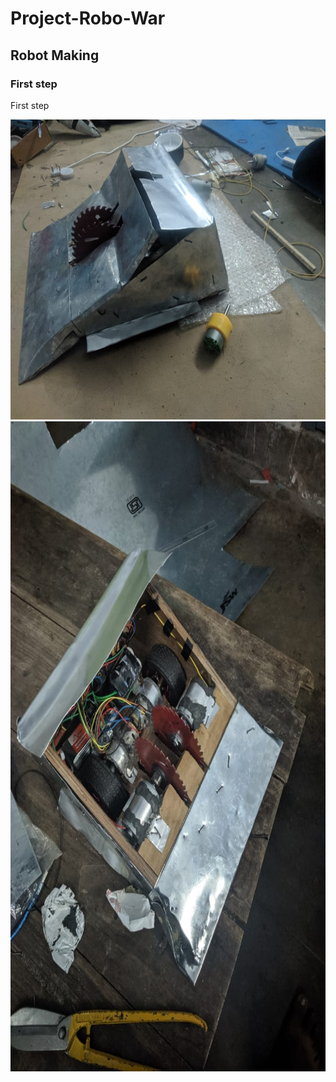 # Project-Robo-War

## Robot Making
### First step

First step

<p align="center">
<img src="https://github.com/Trex0209/Project-Robo-War/blob/main/robowar-1.jpeg" width="720" height="480" >
<img src="https://github.com/Trex0209/Project-Robo-War/blob/main/robowar-2.jpeg" width="780" height="1040" >
</p> 
